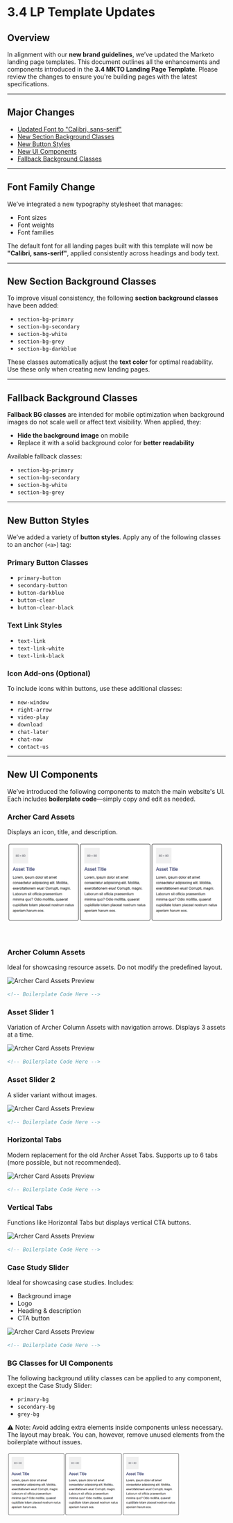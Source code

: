 # 3.4 LP Template Updates

## Overview

In alignment with our **new brand guidelines**, we’ve updated the Marketo landing page templates. This document outlines all the enhancements and components introduced in the **3.4 MKTO Landing Page Template**. Please review the changes to ensure you're building pages with the latest specifications.

---

## Major Changes

- [Updated Font to "Calibri, sans-serif"](#font-family-change)
- [New Section Background Classes](#new-section-background-classes)
- [New Button Styles](#new-button-styles)
- [New UI Components](#new-ui-components)
- [Fallback Background Classes](#fallback-background-classes)

---

## Font Family Change

We’ve integrated a new typography stylesheet that manages:

- Font sizes  
- Font weights  
- Font families  

The default font for all landing pages built with this template will now be **"Calibri, sans-serif"**, applied consistently across headings and body text.

---

## New Section Background Classes

To improve visual consistency, the following **section background classes** have been added:

- `section-bg-primary`  
- `section-bg-secondary`  
- `section-bg-white`  
- `section-bg-grey`  
- `section-bg-darkblue`  

These classes automatically adjust the **text color** for optimal readability. Use these only when creating new landing pages.

---

## Fallback Background Classes

**Fallback BG classes** are intended for mobile optimization when background images do not scale well or affect text visibility. When applied, they:

- **Hide the background image** on mobile
- Replace it with a solid background color for **better readability**

Available fallback classes:

- `section-bg-primary`  
- `section-bg-secondary`  
- `section-bg-white`  
- `section-bg-grey`  

---

## New Button Styles

We’ve added a variety of **button styles**. Apply any of the following classes to an anchor (`<a>`) tag:

### Primary Button Classes

- `primary-button`
- `secondary-button`
- `button-darkblue`
- `button-clear`
- `button-clear-black`

### Text Link Styles

- `text-link`
- `text-link-white`
- `text-link-black`

### Icon Add-ons (Optional)

To include icons within buttons, use these additional classes:

- `new-window`
- `right-arrow`
- `video-play`
- `download`
- `chat-later`
- `chat-now`
- `contact-us`

---

## New UI Components

We’ve introduced the following components to match the main website's UI. Each includes **boilerplate code**—simply copy and edit as needed.

### Archer Card Assets

Displays an icon, title, and description.

<img src="./assets/img/cards.png" alt="Archer Card Assets Preview" style="max-width: 500px; max-height: 400px;border-radius:8px;" />

```html
  
````


### Archer Column Assets

Ideal for showcasing resource assets. Do not modify the predefined layout.

<img src="image-url.jpg" alt="Archer Card Assets Preview" style="max-width: 400px; max-height: 300px;" />

```html
<!-- Boilerplate Code Here -->
````

### Asset Slider 1

Variation of Archer Column Assets with navigation arrows. Displays 3 assets at a time.

<img src="image-url.jpg" alt="Archer Card Assets Preview" style="max-width: 400px; max-height: 300px;" />

```html
<!-- Boilerplate Code Here -->
````

### Asset Slider 2

A slider variant without images.

<img src="image-url.jpg" alt="Archer Card Assets Preview" style="max-width: 400px; max-height: 300px;" />

```html
<!-- Boilerplate Code Here -->
````

### Horizontal Tabs

Modern replacement for the old Archer Asset Tabs. Supports up to 6 tabs (more possible, but not recommended).

<img src="image-url.jpg" alt="Archer Card Assets Preview" style="max-width: 400px; max-height: 300px;" />

```html
<!-- Boilerplate Code Here -->
````

### Vertical Tabs

Functions like Horizontal Tabs but displays vertical CTA buttons.

<img src="image-url.jpg" alt="Archer Card Assets Preview" style="max-width: 400px; max-height: 300px;" />

```html
<!-- Boilerplate Code Here -->
````

### Case Study Slider

Ideal for showcasing case studies. Includes: 
- Background image
- Logo
- Heading & description    
-  CTA button

<img src="image-url.jpg" alt="Archer Card Assets Preview" style="max-width: 400px; max-height: 300px;" />

```html
<!-- Boilerplate Code Here -->
````

### BG Classes for UI Components

The following background utility classes can be applied to any component, except the Case Study Slider:

- `primary-bg`
- `secondary-bg`
- `grey-bg`


⚠️ Note: Avoid adding extra elements inside components unless necessary. The layout may break. You can, however, remove unused elements from the boilerplate without issues.
 

 <style>
.image-container {
  max-width: 400px;
  max-height: 300px;
  overflow: hidden; /* Optional: If you want to clip the image 
  */
  border-radius:8px;
}
.image-container img {
  width: 100%; /* Make the image scale down within the container */
  height: auto; /* Maintain aspect ratio */
  display: block; /* Prevent extra spacing below the image */
}
</style>

<div class="image-container">
  <img src="./assets/img/cards.png" alt="Archer Card Assets Preview" />
</div>